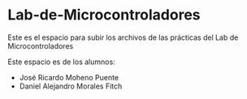 # Lab-de-Microcontroladores
Este es el espacio para subir los archivos de las prácticas del Lab de Microcontroladores

Este espacio es de los alumnos:
  - José Ricardo Moheno Puente
  - Daniel Alejandro Morales Fitch
